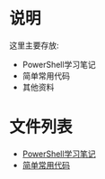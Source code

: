 # 说明

这里主要存放:

- PowerShell学习笔记
- 简单常用代码
- 其他资料

# 文件列表

- [PowerShell学习笔记](PS-base-note)
- [简单常用代码](PS-code-lib)
